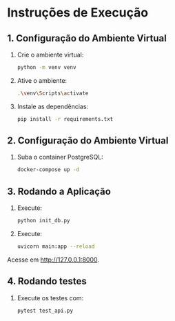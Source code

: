 # Instruções de Execução

## 1. Configuração do Ambiente Virtual

1. Crie o ambiente virtual:

   ```bash
   python -m venv venv
   ```

2. Ative o ambiente:

   ```bash
   .\venv\Scripts\activate
   ```

3. Instale as dependências:

   ```bash
   pip install -r requirements.txt
   ```

## 2. Configuração do Ambiente Virtual

1. Suba o container PostgreSQL:

   ```bash
   docker-compose up -d
   ```

## 3. Rodando a Aplicação

1. Execute:

    ```bash
    python init_db.py
    ```

2. Execute:

    ```bash
    uvicorn main:app --reload
    ```
Acesse em http://127.0.0.1:8000.

## 4. Rodando testes

1. Execute os testes com:

    ```bash
    pytest test_api.py
    ```

